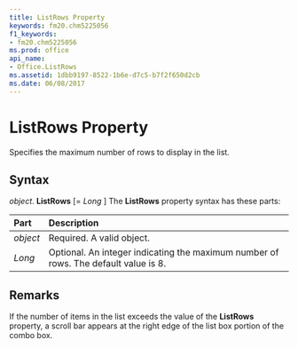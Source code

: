 ```yaml
---
title: ListRows Property
keywords: fm20.chm5225056
f1_keywords:
- fm20.chm5225056
ms.prod: office
api_name:
- Office.ListRows
ms.assetid: 1dbb9197-8522-1b6e-d7c5-b7f2f650d2cb
ms.date: 06/08/2017
---
```



# ListRows Property



Specifies the maximum number of rows to display in the list.

## Syntax

_object_. **ListRows** [= _Long_ ]
The  **ListRows** property syntax has these parts:


|Part|Description|
|:-----|:-----|
| _object_|Required. A valid object.|
| _Long_|Optional. An integer indicating the maximum number of rows. The default value is 8.|

## Remarks

If the number of items in the list exceeds the value of the  **ListRows** property, a scroll bar appears at the right edge of the list box portion of the combo box.

